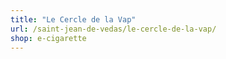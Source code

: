 ```yaml
---
title: "Le Cercle de la Vap"
url: /saint-jean-de-vedas/le-cercle-de-la-vap/
shop: e-cigarette
---
```


